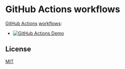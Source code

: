 # GitHub Actions workflows

[GitHub Actions](https://github.com/features/actions) [workflows](https://docs.github.com/en/actions/reference/workflow-syntax-for-github-actions):

- [![GitHub Actions Demo](https://github.com/remarkablemark/github-actions-workflows/actions/workflows/github-actions-demo.yml/badge.svg)](https://github.com/remarkablemark/github-actions-workflows/actions/workflows/github-actions-demo.yml)

## License

[MIT](LICENSE)
